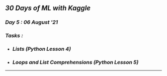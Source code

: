 ## _30 Days of ML with Kaggle_
### _Day 5 : 06 August '21_
### _Tasks :_
* ### _Lists (Python Lesson 4)_
* ### _Loops and List Comprehensions (Python Lesson 5)_
---  
